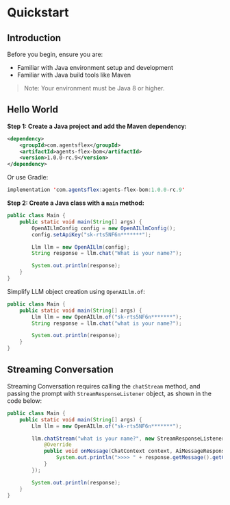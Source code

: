 # Quickstart

## Introduction

Before you begin, ensure you are:

- Familiar with Java environment setup and development
- Familiar with Java build tools like Maven

> Note: Your environment must be Java 8 or higher.

## Hello World

**Step 1: Create a Java project and add the Maven dependency:**

```xml
<dependency>
    <groupId>com.agentsflex</groupId>
    <artifactId>agents-flex-bom</artifactId>
    <version>1.0.0-rc.9</version>
</dependency>
```

Or use Gradle:

```java
implementation 'com.agentsflex:agents-flex-bom:1.0.0-rc.9'
```

**Step 2: Create a Java class with a `main` method:**

```java
public class Main {
    public static void main(String[] args) {
        OpenAILlmConfig config = new OpenAILlmConfig();
        config.setApiKey("sk-rts5NF6n*******");

        Llm llm = new OpenAILlm(config);
        String response = llm.chat("What is your name?");

        System.out.println(response);
    }
}
```

Simplify LLM object creation using `OpenAILlm.of`:


```java
public class Main {
    public static void main(String[] args) {
        Llm llm = new OpenAILlm.of("sk-rts5NF6n*******");
        String response = llm.chat("what is your name?");

        System.out.println(response);
    }
}
```


## Streaming Conversation

Streaming Conversation requires calling the `chatStream` method, and passing the prompt with `StreamResponseListener` object, as shown in the code below:

```java
public class Main {
    public static void main(String[] args) {
        Llm llm = new OpenAILlm.of("sk-rts5NF6n*******");

        llm.chatStream("what is your name?", new StreamResponseListener<AiMessageResponse, AiMessage>() {
            @Override
            public void onMessage(ChatContext context, AiMessageResponse response) {
                System.out.println(">>>> " + response.getMessage().getContent());
            }
        });

        System.out.println(response);
    }
}
```
